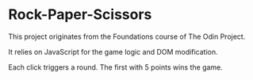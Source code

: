 # Rock-Paper-Scissors

This project originates from the Foundations course of The Odin Project.

It relies on JavaScript for the game logic and DOM modification.

Each click triggers a round. The first with 5 points wins the game.
